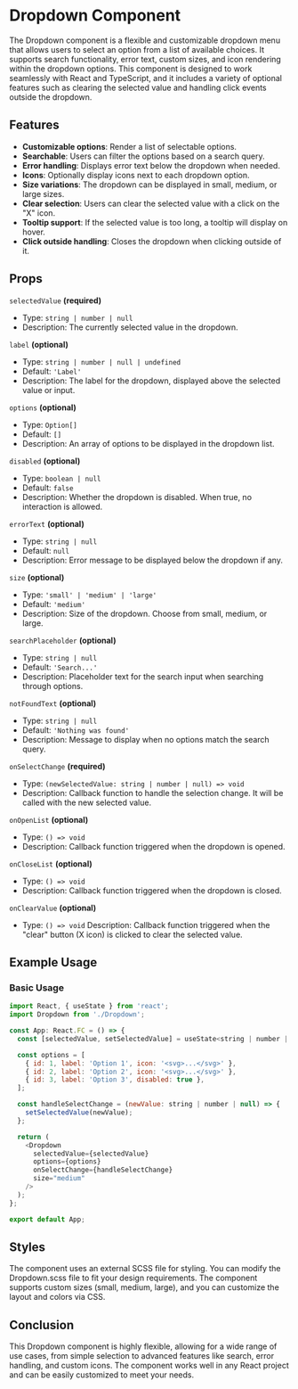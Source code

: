# Dropdown Component

The Dropdown component is a flexible and customizable dropdown menu that allows users to select an option from a list of available choices. It supports search functionality, error text, custom sizes, and icon rendering within the dropdown options. This component is designed to work seamlessly with React and TypeScript, and it includes a variety of optional features such as clearing the selected value and handling click events outside the dropdown.

## Features
 - **Customizable options**: Render a list of selectable options.
 - **Searchable**: Users can filter the options based on a search query.
 - **Error handling**: Displays error text below the dropdown when needed.
 - **Icons**: Optionally display icons next to each dropdown option.
 - **Size variations**: The dropdown can be displayed in small, medium, or large sizes.
 - **Clear selection**: Users can clear the selected value with a click on the "X" icon.
 - **Tooltip support**: If the selected value is too long, a tooltip will display on hover.
 - **Click outside handling**: Closes the dropdown when clicking outside of it.

 ## Props

`selectedValue` **(required)**
 - Type: `string | number | null`
 - Description: The currently selected value in the dropdown.

`label` **(optional)**
 - Type: `string | number | null | undefined`
 - Default: `'Label'`
 - Description: The label for the dropdown, displayed above the selected value or input.

`options` **(optional)**
 - Type: `Option[]`
 - Default: `[]`
 - Description: An array of options to be displayed in the dropdown list.

`disabled` **(optional)**
 - Type: `boolean | null`
 - Default: `false`
 - Description: Whether the dropdown is disabled. When true, no interaction is allowed.

`errorText` **(optional)**
 - Type: `string | null`
 - Default: `null`
 - Description: Error message to be displayed below the dropdown if any.

`size` **(optional)**
 - Type: `'small' | 'medium' | 'large'`
 - Default: `'medium'`
 - Description: Size of the dropdown. Choose from small, medium, or large.

`searchPlaceholder` **(optional)**
 - Type: `string | null`
 - Default: `'Search...'`
 - Description: Placeholder text for the search input when searching through options.

`notFoundText` **(optional)**
 - Type: `string | null`
 - Default: `'Nothing was found'`
 - Description: Message to display when no options match the search query.

`onSelectChange` **(required)**
 - Type: `(newSelectedValue: string | number | null) => void`
 - Description: Callback function to handle the selection change. It will be called with the new selected value.

`onOpenList` **(optional)**
 - Type: `() => void`
 - Description: Callback function triggered when the dropdown is opened.

`onCloseList` **(optional)**
 - Type: `() => void`
 - Description: Callback function triggered when the dropdown is closed.

`onClearValue` **(optional)**
 - Type: `() => void`
Description: Callback function triggered when the "clear" button (X icon) is clicked to clear the selected value.

## Example Usage

### Basic Usage

```javascript
import React, { useState } from 'react';
import Dropdown from './Dropdown';

const App: React.FC = () => {
  const [selectedValue, setSelectedValue] = useState<string | number | null>(null);

  const options = [
    { id: 1, label: 'Option 1', icon: '<svg>...</svg>' },
    { id: 2, label: 'Option 2', icon: '<svg>...</svg>' },
    { id: 3, label: 'Option 3', disabled: true },
  ];

  const handleSelectChange = (newValue: string | number | null) => {
    setSelectedValue(newValue);
  };

  return (
    <Dropdown
      selectedValue={selectedValue}
      options={options}
      onSelectChange={handleSelectChange}
      size="medium"
    />
  );
};

export default App;
```

## Styles
The component uses an external SCSS file for styling. You can modify the Dropdown.scss file to fit your design requirements. The component supports custom sizes (small, medium, large), and you can customize the layout and colors via CSS.

## Conclusion
This Dropdown component is highly flexible, allowing for a wide range of use cases, from simple selection to advanced features like search, error handling, and custom icons. The component works well in any React project and can be easily customized to meet your needs.